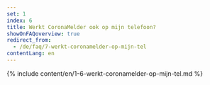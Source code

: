 ```yaml
---
set: 1
index: 6
title: Werkt CoronaMelder ook op mijn telefoon?
showOnFAQoverview: true
redirect_from: 
  - /de/faq/7-werkt-coronamelder-op-mijn-tel
contentLang: en
---
```

{% include content/en/1-6-werkt-coronamelder-op-mijn-tel.md %}
